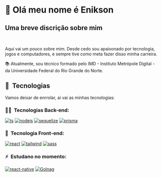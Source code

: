 # 👋 Olá meu nome é Enikson 
## Uma breve discrição sobre mim
<br>

Aqui vai um pouco sobre mim. Desde cedo sou apaixonado por tecnologia, jogos e computadores, e sempre tive como meta fazer disso minha carreira. 

  📚 Atualmente, sou técnico formado pelo IMD - Instituto Metrópole Digital - da Universidade Federal do Rio Grande do Norte.

## 📡&nbsp; Tecnologias
<p>
    Vamos deixar de enrrolar, ai vai as minhas tecnologias:
</p>

### 👩‍💻&nbsp; Tecnologias Back-end:
[![ts](https://img.shields.io/badge/TypeScript-007ACC?style=for-the-badge&logo=typescript&logoColor=white)](https://www.typescriptlang.org/)
[![nodejs](https://img.shields.io/badge/Node.js-43928?style=for-the-badge&logo=node.js&logoColor=white)](https://nodejs.org/en)
[![sequelize](https://img.shields.io/badge/sequelize-323330?style=for-the-badge&logo=sequelize&logoColor=blue)](https://sequelize.org/)
[![prisma](https://img.shields.io/badge/Prisma-050038?style=for-the-badge&logo=Prisma&logoColor=white)](https://www.prisma.io/)

### 🎨&nbsp; Tecnologia Front-end:

[![react](https://img.shields.io/badge/React-0072CC?style=for-the-badge&logo=react&logoColor=white)](#)
[![tailwind](	https://img.shields.io/badge/Tailwind_CSS-0072CC?style=for-the-badge&logo=tailwind-css&logoColor=white)](#)
[![sass](https://img.shields.io/badge/Sass-CC1060?style=for-the-badge&logo=sass&logoColor=white)](#)


### ⚡&nbsp; Estudano no momento:

[![react-native](https://img.shields.io/badge/React_Native-20232A?style=for-the-badge&logo=react&logoColor=61DAFB)](#)
[![Golnag](https://img.shields.io/badge/Go-00ADD8?style=for-the-badge&logo=go&logoColor=white)](#)

